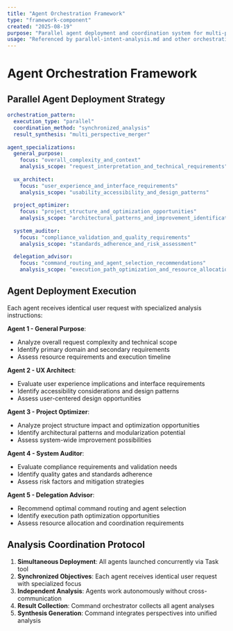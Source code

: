 ```yaml
---
title: "Agent Orchestration Framework"
type: "framework-component"
created: "2025-08-19"
purpose: "Parallel agent deployment and coordination system for multi-perspective analysis"
usage: "Referenced by parallel-intent-analysis.md and other orchestration commands"
---
```


# Agent Orchestration Framework

## Parallel Agent Deployment Strategy

```yaml
orchestration_pattern:
  execution_type: "parallel"
  coordination_method: "synchronized_analysis"
  result_synthesis: "multi_perspective_merger"
  
agent_specializations:
  general_purpose:
    focus: "overall_complexity_and_context"
    analysis_scope: "request_interpretation_and_technical_requirements"
    
  ux_architect:
    focus: "user_experience_and_interface_requirements"
    analysis_scope: "usability_accessibility_and_design_patterns"
    
  project_optimizer:
    focus: "project_structure_and_optimization_opportunities"
    analysis_scope: "architectural_patterns_and_improvement_identification"
    
  system_auditor:
    focus: "compliance_validation_and_quality_requirements"
    analysis_scope: "standards_adherence_and_risk_assessment"
    
  delegation_advisor:
    focus: "command_routing_and_agent_selection_recommendations"
    analysis_scope: "execution_path_optimization_and_resource_allocation"
```

## Agent Deployment Execution

Each agent receives identical user request with specialized analysis instructions:

**Agent 1 - General Purpose**: 
- Analyze overall request complexity and technical scope
- Identify primary domain and secondary requirements
- Assess resource requirements and execution timeline

**Agent 2 - UX Architect**:
- Evaluate user experience implications and interface requirements
- Identify accessibility considerations and design patterns
- Assess user-centered design opportunities

**Agent 3 - Project Optimizer**:
- Analyze project structure impact and optimization opportunities
- Identify architectural patterns and modularization potential
- Assess system-wide improvement possibilities

**Agent 4 - System Auditor**:
- Evaluate compliance requirements and validation needs
- Identify quality gates and standards adherence
- Assess risk factors and mitigation strategies

**Agent 5 - Delegation Advisor**:
- Recommend optimal command routing and agent selection
- Identify execution path optimization opportunities
- Assess resource allocation and coordination requirements

## Analysis Coordination Protocol

1. **Simultaneous Deployment**: All agents launched concurrently via Task tool
2. **Synchronized Objectives**: Each agent receives identical user request with specialized focus
3. **Independent Analysis**: Agents work autonomously without cross-communication
4. **Result Collection**: Command orchestrator collects all agent analyses
5. **Synthesis Generation**: Command integrates perspectives into unified analysis